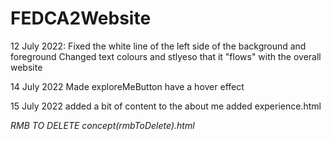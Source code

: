 # FEDCA2Website

12 July 2022:
Fixed the white line of the left side of the background and foreground
Changed text colours and stlyeso that it "flows" with the overall website

14 July 2022
Made exploreMeButton have a hover effect

15 July 2022
added a bit of content to the about me
added experience.html



*RMB TO DELETE concept(rmbToDelete).html*